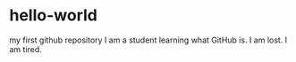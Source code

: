 # hello-world
my first github repository
I am a student learning what GitHub is. I am lost. I am tired.

